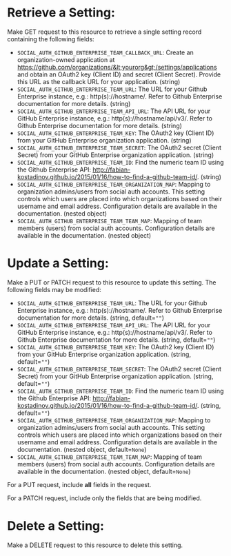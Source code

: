# Retrieve a Setting:

Make GET request to this resource to retrieve a single setting
record containing the following fields:

* `SOCIAL_AUTH_GITHUB_ENTERPRISE_TEAM_CALLBACK_URL`: Create an organization-owned application at https://github.com/organizations/&lt;yourorg&gt;/settings/applications and obtain an OAuth2 key (Client ID) and secret (Client Secret). Provide this URL as the callback URL for your application. (string)
* `SOCIAL_AUTH_GITHUB_ENTERPRISE_TEAM_URL`: The URL for your Github Enterprise instance, e.g.: http(s)://hostname/. Refer to Github Enterprise documentation for more details. (string)
* `SOCIAL_AUTH_GITHUB_ENTERPRISE_TEAM_API_URL`: The API URL for your GitHub Enterprise instance, e.g.: http(s)://hostname/api/v3/. Refer to Github Enterprise documentation for more details. (string)
* `SOCIAL_AUTH_GITHUB_ENTERPRISE_TEAM_KEY`: The OAuth2 key (Client ID) from your GitHub Enterprise organization application. (string)
* `SOCIAL_AUTH_GITHUB_ENTERPRISE_TEAM_SECRET`: The OAuth2 secret (Client Secret) from your GitHub Enterprise organization application. (string)
* `SOCIAL_AUTH_GITHUB_ENTERPRISE_TEAM_ID`: Find the numeric team ID using the Github Enterprise API: http://fabian-kostadinov.github.io/2015/01/16/how-to-find-a-github-team-id/. (string)
* `SOCIAL_AUTH_GITHUB_ENTERPRISE_TEAM_ORGANIZATION_MAP`: Mapping to organization admins/users from social auth accounts. This setting
controls which users are placed into which organizations based on their
username and email address. Configuration details are available in the
documentation. (nested object)
* `SOCIAL_AUTH_GITHUB_ENTERPRISE_TEAM_TEAM_MAP`: Mapping of team members (users) from social auth accounts. Configuration
details are available in the documentation. (nested object)





# Update a Setting:

Make a PUT or PATCH request to this resource to update this
setting.  The following fields may be modified:



* `SOCIAL_AUTH_GITHUB_ENTERPRISE_TEAM_URL`: The URL for your Github Enterprise instance, e.g.: http(s)://hostname/. Refer to Github Enterprise documentation for more details. (string, default=`""`)
* `SOCIAL_AUTH_GITHUB_ENTERPRISE_TEAM_API_URL`: The API URL for your GitHub Enterprise instance, e.g.: http(s)://hostname/api/v3/. Refer to Github Enterprise documentation for more details. (string, default=`""`)
* `SOCIAL_AUTH_GITHUB_ENTERPRISE_TEAM_KEY`: The OAuth2 key (Client ID) from your GitHub Enterprise organization application. (string, default=`""`)
* `SOCIAL_AUTH_GITHUB_ENTERPRISE_TEAM_SECRET`: The OAuth2 secret (Client Secret) from your GitHub Enterprise organization application. (string, default=`""`)
* `SOCIAL_AUTH_GITHUB_ENTERPRISE_TEAM_ID`: Find the numeric team ID using the Github Enterprise API: http://fabian-kostadinov.github.io/2015/01/16/how-to-find-a-github-team-id/. (string, default=`""`)
* `SOCIAL_AUTH_GITHUB_ENTERPRISE_TEAM_ORGANIZATION_MAP`: Mapping to organization admins/users from social auth accounts. This setting
controls which users are placed into which organizations based on their
username and email address. Configuration details are available in the
documentation. (nested object, default=`None`)
* `SOCIAL_AUTH_GITHUB_ENTERPRISE_TEAM_TEAM_MAP`: Mapping of team members (users) from social auth accounts. Configuration
details are available in the documentation. (nested object, default=`None`)






For a PUT request, include **all** fields in the request.



For a PATCH request, include only the fields that are being modified.



# Delete a Setting:

Make a DELETE request to this resource to delete this setting.